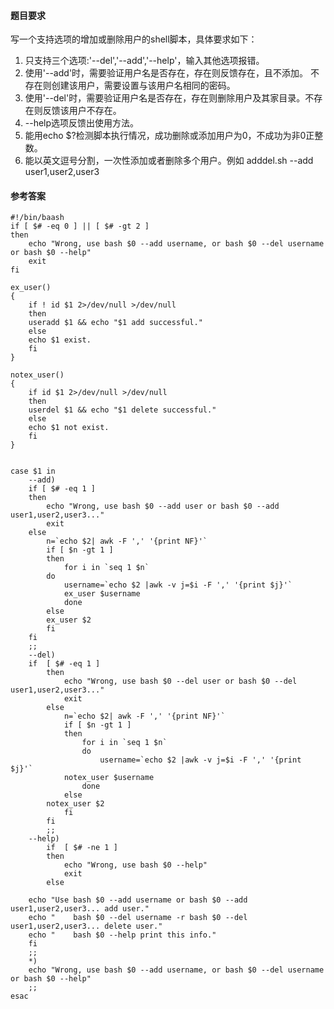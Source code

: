 #### 题目要求
写一个支持选项的增加或删除用户的shell脚本，具体要求如下：
1. 只支持三个选项:'--del','--add','--help'，输入其他选项报错。
2. 使用'--add'时，需要验证用户名是否存在，存在则反馈存在，且不添加。 不存在则创建该用户，需要设置与该用户名相同的密码。
3. 使用'--del'时，需要验证用户名是否存在，存在则删除用户及其家目录。不存在则反馈该用户不存在。 
4. --help选项反馈出使用方法。
5. 能用echo $?检测脚本执行情况，成功删除或添加用户为0，不成功为非0正整数。
6. 能以英文逗号分割，一次性添加或者删除多个用户。例如 adddel.sh --add user1,user2,user3

#### 参考答案
```
#!/bin/baash
if [ $# -eq 0 ] || [ $# -gt 2 ]
then
    echo "Wrong, use bash $0 --add username, or bash $0 --del username or bash $0 --help"
    exit
fi

ex_user()
{
    if ! id $1 2>/dev/null >/dev/null
    then
	useradd $1 && echo "$1 add successful."
    else
	echo $1 exist.
    fi
}

notex_user()
{
    if id $1 2>/dev/null >/dev/null
    then
	userdel $1 && echo "$1 delete successful."
    else
	echo $1 not exist.
    fi
}
	

case $1 in 
    --add)
	if [ $# -eq 1 ]
	then
	    echo "Wrong, use bash $0 --add user or bash	$0 --add user1,user2,user3..."
	    exit
	else
	    n=`echo $2| awk -F ',' '{print NF}'`
	    if [ $n -gt 1 ]
	    then
	        for i in `seq 1 $n`
		do
		    username=`echo $2 |awk -v j=$i -F ',' '{print $j}'`
		    ex_user $username
	        done
	    else
		ex_user $2
	    fi
	fi
	;;
    --del)
	if  [ $# -eq 1 ]
        then
            echo "Wrong, use bash $0 --del user or bash $0 --del user1,user2,user3..."
            exit
        else
            n=`echo $2| awk -F ',' '{print NF}'`
            if [ $n -gt 1 ]
            then
                for i in `seq 1 $n`
                do
                    username=`echo $2 |awk -v j=$i -F ',' '{print $j}'`
		    notex_user $username
                done
            else
		notex_user $2
            fi
        fi
        ;;
    --help)
        if  [ $# -ne 1 ]
        then
            echo "Wrong, use bash $0 --help"
            exit
        else

	echo "Use bash $0 --add username or bash $0 --add user1,user2,user3... add user."
	echo "    bash $0 --del username -r bash $0 --del user1,user2,user3... delete user."
	echo "    bash $0 --help print this info."
	fi
    ;;
    *)
	echo "Wrong, use bash $0 --add username, or bash $0 --del username or bash $0 --help"
    ;;
esac

```